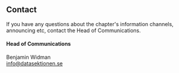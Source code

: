 ## Contact

If you have any questions about the chapter's information channels, announcing etc, contact the Head of Communications.

#### Head of Communications

Benjamin Widman<br>
[info@datasektionen.se](mailto:info@datasektionen.se)
